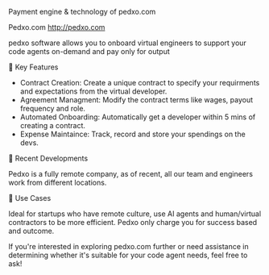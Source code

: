 Payment engine & technology of pedxo.com

Pedxo.com
 http://pedxo.com

pedxo software allows you to onboard virtual engineers to support your code agents on-demand and pay only for output

🔧 Key Features
* Contract Creation: Create a unique contract to specify your requirments and expectations from the virtual developer.
* Agreement Managment: Modify the contract terms like wages, payout frequency and role.
* Automated Onboarding: Automatically get a developer within 5 mins of creating a contract.
* Expense Maintaince: Track, record and store your spendings on the devs.


🚀 Recent Developments

Pedxo is a fully remote company, as of recent, all our team and engineers work from different locations.

💼 Use Cases

Ideal for startups who have remote culture, use AI agents and human/virtual contractors to be more efficient.
Pedxo only charge you for success based and outcome.

If you're interested in exploring pedxo.com further or need assistance in determining whether it's suitable for your code agent needs, feel free to ask!
